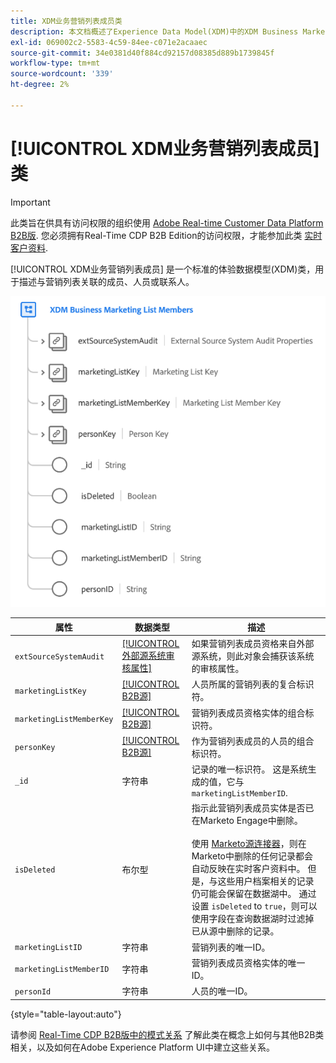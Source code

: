 ```yaml
---
title: XDM业务营销列表成员类
description: 本文档概述了Experience Data Model(XDM)中的XDM Business Marketing List Members类。
exl-id: 069002c2-5583-4c59-84ee-c071e2acaaec
source-git-commit: 34e0381d40f884cd92157d08385d889b1739845f
workflow-type: tm+mt
source-wordcount: '339'
ht-degree: 2%

---
```


# [!UICONTROL XDM业务营销列表成员] 类

>[!IMPORTANT]
>
>此类旨在供具有访问权限的组织使用 [Adobe Real-time Customer Data Platform B2B版](../../../rtcdp/b2b-overview.md). 您必须拥有Real-Time CDP B2B Edition的访问权限，才能参加此类 [实时客户资料](../../../profile/home.md).

[!UICONTROL XDM业务营销列表成员] 是一个标准的体验数据模型(XDM)类，用于描述与营销列表关联的成员、人员或联系人。

![XDM业务营销列表成员类的结构，如在UI中所示](../../images/classes/b2b/business-marketing-list-members.png)

| 属性 | 数据类型 | 描述 |
| --- | --- | --- |
| `extSourceSystemAudit` | [[!UICONTROL 外部源系统审核属性]](../../data-types/external-source-system-audit-attributes.md) | 如果营销列表成员资格来自外部源系统，则此对象会捕获该系统的审核属性。 |
| `marketingListKey` | [[!UICONTROL B2B源]](../../data-types/b2b-source.md) | 人员所属的营销列表的复合标识符。 |
| `marketingListMemberKey` | [[!UICONTROL B2B源]](../../data-types/b2b-source.md) | 营销列表成员资格实体的组合标识符。 |
| `personKey` | [[!UICONTROL B2B源]](../../data-types/b2b-source.md) | 作为营销列表成员的人员的组合标识符。 |
| `_id` | 字符串 | 记录的唯一标识符。 这是系统生成的值，它与 `marketingListMemberID`. |
| `isDeleted` | 布尔型 | 指示此营销列表成员实体是否已在Marketo Engage中删除。<br><br>使用 [Marketo源连接器](../../../sources/connectors/adobe-applications/marketo/marketo.md)，则在Marketo中删除的任何记录都会自动反映在实时客户资料中。 但是，与这些用户档案相关的记录仍可能会保留在数据湖中。 通过设置 `isDeleted` to `true`，则可以使用字段在查询数据湖时过滤掉已从源中删除的记录。 |
| `marketingListID` | 字符串 | 营销列表的唯一ID。 |
| `marketingListMemberID` | 字符串 | 营销列表成员资格实体的唯一ID。 |
| `personId` | 字符串 | 人员的唯一ID。 |

{style=&quot;table-layout:auto&quot;}

请参阅 [Real-Time CDP B2B版中的模式关系](../../tutorials/relationship-b2b.md) 了解此类在概念上如何与其他B2B类相关，以及如何在Adobe Experience Platform UI中建立这些关系。
